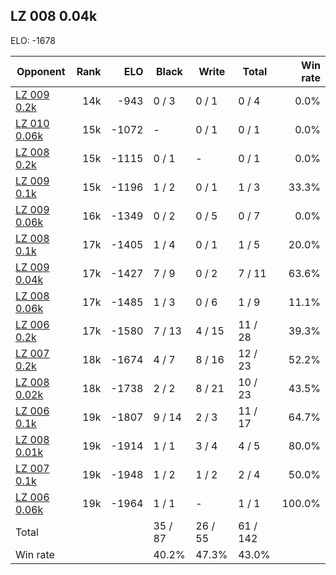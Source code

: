 ## LZ 008 0.04k ##

ELO: -1678

Opponent | Rank | ELO | Black | Write | Total | Win rate
---------|-----:|----:|-------|-------|-------|-------:
[LZ 009 0.2k](LZ%20009%200.2k.md) | 14k | -943 | 0 / 3 | 0 / 1 | 0 / 4 | 0.0%
[LZ 010 0.06k](LZ%20010%200.06k.md) | 15k | -1072 | - | 0 / 1 | 0 / 1 | 0.0%
[LZ 008 0.2k](LZ%20008%200.2k.md) | 15k | -1115 | 0 / 1 | - | 0 / 1 | 0.0%
[LZ 009 0.1k](LZ%20009%200.1k.md) | 15k | -1196 | 1 / 2 | 0 / 1 | 1 / 3 | 33.3%
[LZ 009 0.06k](LZ%20009%200.06k.md) | 16k | -1349 | 0 / 2 | 0 / 5 | 0 / 7 | 0.0%
[LZ 008 0.1k](LZ%20008%200.1k.md) | 17k | -1405 | 1 / 4 | 0 / 1 | 1 / 5 | 20.0%
[LZ 009 0.04k](LZ%20009%200.04k.md) | 17k | -1427 | 7 / 9 | 0 / 2 | 7 / 11 | 63.6%
[LZ 008 0.06k](LZ%20008%200.06k.md) | 17k | -1485 | 1 / 3 | 0 / 6 | 1 / 9 | 11.1%
[LZ 006 0.2k](LZ%20006%200.2k.md) | 17k | -1580 | 7 / 13 | 4 / 15 | 11 / 28 | 39.3%
[LZ 007 0.2k](LZ%20007%200.2k.md) | 18k | -1674 | 4 / 7 | 8 / 16 | 12 / 23 | 52.2%
[LZ 008 0.02k](LZ%20008%200.02k.md) | 18k | -1738 | 2 / 2 | 8 / 21 | 10 / 23 | 43.5%
[LZ 006 0.1k](LZ%20006%200.1k.md) | 19k | -1807 | 9 / 14 | 2 / 3 | 11 / 17 | 64.7%
[LZ 008 0.01k](LZ%20008%200.01k.md) | 19k | -1914 | 1 / 1 | 3 / 4 | 4 / 5 | 80.0%
[LZ 007 0.1k](LZ%20007%200.1k.md) | 19k | -1948 | 1 / 2 | 1 / 2 | 2 / 4 | 50.0%
[LZ 006 0.06k](LZ%20006%200.06k.md) | 19k | -1964 | 1 / 1 | - | 1 / 1 | 100.0%
Total | | | 35 / 87 | 26 / 55 | 61 / 142 | 
Win rate| | | 40.2% | 47.3% | 43.0% | 
